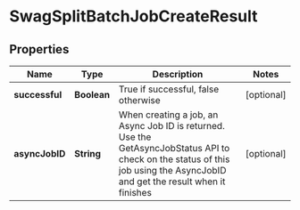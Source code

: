 
# SwagSplitBatchJobCreateResult

## Properties
Name | Type | Description | Notes
------------ | ------------- | ------------- | -------------
**successful** | **Boolean** | True if successful, false otherwise |  [optional]
**asyncJobID** | **String** | When creating a job, an Async Job ID is returned.  Use the GetAsyncJobStatus API to check on the status of this job using the AsyncJobID and get the result when it finishes |  [optional]



